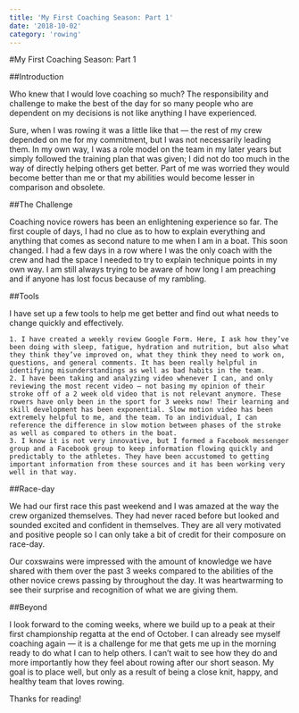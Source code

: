 ```yaml
---
title: 'My First Coaching Season: Part 1'
date: '2018-10-02'
category: 'rowing'
---
```


#My First Coaching Season: Part 1

##Introduction

Who knew that I would love coaching so much? The responsibility and challenge to make the best of the day for so many people who are dependent on my decisions is not like anything I have experienced.

Sure, when I was rowing it was a little like that — the rest of my crew depended on me for my commitment, but I was not necessarily leading them. In my own way, I was a role model on the team in my later years but simply followed the training plan that was given; I did not do too much in the way of directly helping others get better. Part of me was worried they would become better than me or that my abilities would become lesser in comparison and obsolete.

##The Challenge

Coaching novice rowers has been an enlightening experience so far. The first couple of days, I had no clue as to how to explain everything and anything that comes as second nature to me when I am in a boat. This soon changed. I had a few days in a row where I was the only coach with the crew and had the space I needed to try to explain technique points in my own way. I am still always trying to be aware of how long I am preaching and if anyone has lost focus because of my rambling.

##Tools

I have set up a few tools to help me get better and find out what needs to change quickly and effectively.

    1. I have created a weekly review Google Form. Here, I ask how they’ve been doing with sleep, fatigue, hydration and nutrition, but also what they think they’ve improved on, what they think they need to work on, questions, and general comments. It has been really helpful in identifying misunderstandings as well as bad habits in the team.
    2. I have been taking and analyzing video whenever I can, and only reviewing the most recent video — not basing my opinion of their stroke off of a 2 week old video that is not relevant anymore. These rowers have only been in the sport for 3 weeks now! Their learning and skill development has been exponential. Slow motion video has been extremely helpful to me, and the team. To an individual, I can reference the difference in slow motion between phases of the stroke as well as compared to others in the boat.
    3. I know it is not very innovative, but I formed a Facebook messenger group and a Facebook group to keep information flowing quickly and predictably to the athletes. They have been accustomed to getting important information from these sources and it has been working very well in that way.

##Race-day

We had our first race this past weekend and I was amazed at the way the crew organized themselves. They had never raced before but looked and sounded excited and confident in themselves. They are all very motivated and positive people so I can only take a bit of credit for their composure on race-day.

Our coxswains were impressed with the amount of knowledge we have shared with them over the past 3 weeks compared to the abilities of the other novice crews passing by throughout the day. It was heartwarming to see their surprise and recognition of what we are giving them.

##Beyond

I look forward to the coming weeks, where we build up to a peak at their first championship regatta at the end of October. I can already see myself coaching again — it is a challenge for me that gets me up in the morning ready to do what I can to help others. I can’t wait to see how they do and more importantly how they feel about rowing after our short season. My goal is to place well, but only as a result of being a close knit, happy, and healthy team that loves rowing.

Thanks for reading!
